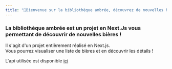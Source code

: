 ```yaml
---
title: "🍻Bienvenue sur la bibliothèque ambrée, découvrez de nouvelles bières !"
---
```


### La bibliothèque ambrée est un projet en Next.Js vous permettant de découvrir de nouvelles bières !
Il s'agit d'un projet entièrement réalisé en Next.js.  
Vous pourrez visualiser une liste de bières et en découvrir les détails !

L'api utilisée est disponible [ici](https://punkapi.com/)
